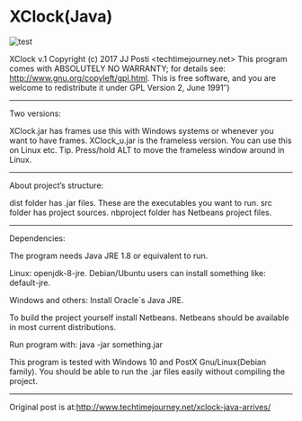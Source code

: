 # XClock(Java)

![test](https://user-images.githubusercontent.com/29865797/30662433-c09dbea2-9e4f-11e7-947f-76aacd5a957c.jpg)

XClock v.1 Copyright (c) 2017 JJ Posti <techtimejourney.net> This program comes with ABSOLUTELY NO WARRANTY; for details see: http://www.gnu.org/copyleft/gpl.html. This is free software, and you are welcome to redistribute it under GPL Version 2, June 1991″)

_______________

Two versions:

XClock.jar has frames use this with Windows systems or whenever you want to have frames.
XClock_u.jar is the frameless version. You can use this on Linux etc. Tip. Press/hold ALT to move the frameless window around in Linux.

_______

About project’s structure:

dist folder has .jar files. These are the executables you want to run.
src folder has project sources.
nbproject folder has Netbeans project files.

____________

Dependencies:

The program needs Java JRE 1.8 or equivalent to run.

Linux: openjdk-8-jre. Debian/Ubuntu users can install something like: default-jre.

Windows and others: Install Oracle´s Java JRE.

To build the project yourself install Netbeans. Netbeans should be available in most current distributions.

Run program with: java -jar something.jar

This program is tested with Windows 10 and PostX Gnu/Linux(Debian family). You should be able to run the .jar files easily without compiling the project.
_______________________
Original post is at:http://www.techtimejourney.net/xclock-java-arrives/
